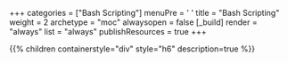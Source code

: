 +++ 
categories = ["Bash Scripting"] 
menuPre = '<i class="fa-fw fas fa-code"></i> '
title = "Bash Scripting" 
weight = 2
archetype = "moc" 
alwaysopen = false
[_build]
  render = "always"
  list = "always"
  publishResources = true
+++

{{% children containerstyle="div" style="h6" description=true %}}